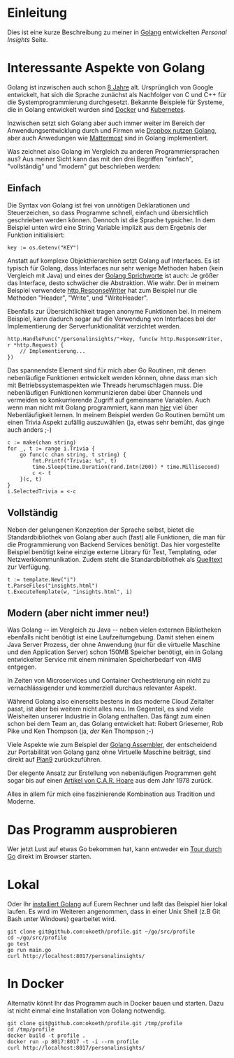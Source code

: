 # Einleitung 

Dies ist eine kurze Beschreibung zu meiner in [Golang](http://golang.org) entwickelten
*Personal Insights* Seite.


# Interessante Aspekte von Golang

Golang ist inzwischen auch schon [8 Jahre](https://blog.golang.org/8years) alt. Ursprünglich 
von Google entwickelt, hat sich die Sprache zunächst als Nachfolger von C und C++ für die 
Systemprogrammierung durchgesetzt. Bekannte Beispiele für Systeme, die in Golang entwickelt 
wurden sind [Docker](http://www.docker.com) und [Kubernetes](http://kubernetes.io).

Inzwischen setzt sich Golang aber auch immer weiter im Bereich der Anwendungsentwicklung durch
und Firmen wie [Dropbox nutzen Golang](https://www.youtube.com/watch?v=5doOcaMXx08), aber auch 
Anwedungen wie [Mattermost](https://github.com/mattermost/mattermost-server) sind in Golang 
implementiert.

Was zeichnet also Golang im Vergleich zu anderen Programmiersprachen aus? Aus meiner Sicht kann 
das mit den drei Begriffen "einfach", "vollständig" und "modern" gut beschrieben werden:


## Einfach
Die Syntax von Golang ist frei von unnötigen Deklarationen und Steuerzeichen, so dass Programme
schnell, einfach und übersichtlich geschrieben werden können. Dennoch ist die Sprache typsicher.
In dem Beispiel unten wird eine String Variable implizit aus dem Ergebnis der Funktion
initialisiert:
```
key := os.Getenv("KEY")
```

Anstatt auf komplexe Objekthierarchien setzt Golang auf Interfaces. Es ist typisch für
Golang, dass Interfaces nur sehr wenige Methoden haben (kein Vergleich mit Java) und eines
der [Golang Sprichworte](http://go-proverbs.github.io/) ist auch: Je größer das Interface, 
desto schwächer die Abstraktion. Wie wahr. Der in meinem Beispiel verwendete 
[http.ResponseWriter](https://godoc.org/net/http#ResponseWriter)
hat zum Beispiel nur die Methoden "Header", "Write", und "WriteHeader".

Ebenfalls zur Übersichtlichkeit tragen anonyme Funktionen bei. In meinem Beispiel, kann dadurch
sogar auf die Verwendung von Interfaces bei der Implementierung der Serverfunktionalität
verzichtet werden.
```
http.HandleFunc("/personalinsights/"+key, func(w http.ResponseWriter, r *http.Request) {
    // Implementierung...
})
```

Das spannendste Element sind für mich aber Go Routinen, mit denen nebenläufige Funktionen
entwickelt werden können, ohne dass man sich mit Betriebssystemaspekten wie Threads
herumschlagen muss. Die nebenläufigen Funktionen kommunizieren dabei über Channels und
vermeiden so konkurrierende Zugriff auf gemeinsame Variablen.
Auch wenn man nicht mit Golang programmiert, kann man [hier](https://blog.golang.org/concurrency-is-not-parallelism) 
viel über Nebenläufigkeit lernen.
In meinem Beispiel werden Go Routinen bemüht um einen Trivia
Aspekt zufällig auszuwählen (ja, etwas sehr bemüht, das ginge auch anders ;-)
```
c := make(chan string)
for _, t := range i.Trivia {
	go func(c chan string, t string) {
		fmt.Printf("Trivia: %s", t)
		time.Sleep(time.Duration(rand.Intn(200)) * time.Millisecond)
		c <- t
	}(c, t)
}
i.SelectedTrivia = <-c
```


## Vollständig
Neben der gelungenen Konzeption der Sprache selbst, bietet die Standardbibliothek von
Golang aber auch (fast) alle Funktionen, die man für die Programmierung von Backend
Services benötigt. Das hier vorgestellte Beispiel benötigt keine einzige externe
Library für Test, Templating, oder Netzwerkkommunikation.
Zudem steht die Standardbibliothek als [Quelltext](https://github.com/golang/go) 
zur Verfügung.
```
t := template.New("i")
t.ParseFiles("insights.html")
t.ExecuteTemplate(w, "insights.html", i)
```


## Modern (aber nicht immer neu!)
Was Golang -- im Vergleich zu Java -- neben vielen externen Bibliotheken 
ebenfalls nicht benötigt ist eine Laufzeitumgebung. Damit stehen einem Java Server 
Prozess, der ohne Anwendung (nur für die virtuelle Maschine und den Application Server)
schon 150MB Speicher benötigt, ein in Golang entwickelter Service mit einem minimalen 
Speicherbedarf von 4MB entgegen.

In Zeiten von Microservices und Container Orchestrierung ein nicht zu vernachlässigender
und kommerziell durchaus relevanter Aspekt. 

Während Golang also einerseits bestens in das moderne Cloud Zeitalter passt, ist aber bei weitem nicht 
alles neu. Im Gegenteil, es sind viele Weisheiten unserer Industrie in Golang enthalten. Das fängt zum einen
schon bei dem Team an, das Golang entwickelt hat: Robert Griesemer, Rob Pike und Ken Thompson (ja, *der* 
Ken Thompson ;-)

Viele Aspekte wie zum Beispiel der [Golang Assembler](https://golang.org/doc/asm), der entscheidend zur 
Portabilität von Golang ganz ohne Virtuelle Maschine beiträgt, sind direkt auf 
[Plan9](https://en.wikipedia.org/wiki/Plan_9_from_Bell_Labs) zurückzuführen.

Der elegente Ansatz zur Erstellung von nebenläufigen Programmen geht sogar bis auf einen 
[Artikel von C.A.R. Hoare](http://spinroot.com/courses/summer/Papers/hoare_1978.pdf) aus dem Jahr 
1978 zurück.

Alles in allem für mich eine faszinierende Kombination aus Tradition und Moderne.


# Das Programm ausprobieren

Wer jetzt Lust auf etwas Go bekommen hat, kann entweder ein [Tour durch Go](https://tour.golang.org/welcome/1) 
direkt im Browser starten.


# Lokal
Oder Ihr [installiert Golang](https://golang.org/dl/) auf Eurem Rechner und laßt das Beispiel hier lokal laufen.
Es wird im Weiteren angenommen, dass in einer Unix Shell (z.B Git Bash unter Windows) gearbeitet wird.
```
git clone git@github.com:okoeth/profile.git ~/go/src/profile
cd ~/go/src/profile
go test 
go run main.go
curl http://localhost:8017/personalinsights/
```


# In Docker
Alternativ könnt Ihr das Programm auch in Docker bauen und starten. Dazu ist nicht einmal eine Installation von
Golang notwendig.
```
git clone git@github.com:okoeth/profile.git /tmp/profile
cd /tmp/profile
docker build -t profile .
docker run -p 8017:8017 -t -i --rm profile
curl http://localhost:8017/personalinsights/
```
